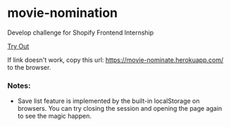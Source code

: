 # movie-nomination
Develop challenge for Shopify Frontend Internship

[Try Out](https://movie-nominate.herokuapp.com/)

If link doesn't work, copy this url: https://movie-nominate.herokuapp.com/ to the browser.

### Notes:
* Save list feature is implemented by the built-in localStorage on browsers. You can try closing the session and opening the page again to see the magic happen.

